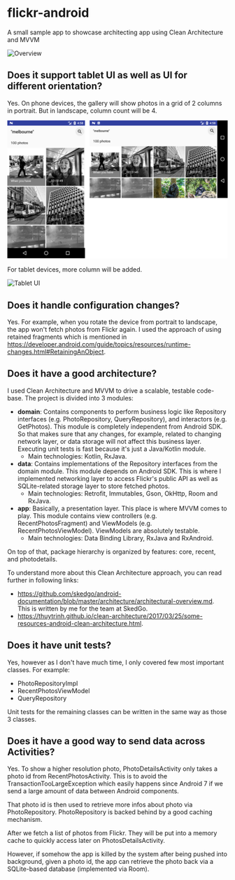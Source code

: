 # flickr-android

A small sample app to showcase architecting app using Clean Architecture and MVVM

![Overview](images/overview.png)

## Does it support tablet UI as well as UI for different orientation?

Yes. On phone devices, the gallery will show photos in a grid of 2 columns in portrait. But in landscape, column count will be 4.

![Phone UI](images/phone-ui.png)

For tablet devices, more column will be added.

![Tablet UI](images/tablet-ui.png)

## Does it handle configuration changes?

Yes. For example, when you rotate the device from portrait to landscape, the app won't fetch photos from Flickr again. I used the approach of using retained fragments which is mentioned in https://developer.android.com/guide/topics/resources/runtime-changes.html#RetainingAnObject.

## Does it have a good architecture?

I used Clean Architecture and MVVM to drive a scalable, testable code-base. The project is divided into 3 modules:

* **domain**: Contains components to perform business logic like Repository interfaces (e.g. PhotoRepository, QueryRepository), and interactors (e.g. GetPhotos). This module is completely independent from Android SDK. So that makes sure that any changes, for example, related to changing network layer, or data storage will not affect this business layer. Executing unit tests is fast because it's just a Java/Kotlin module.
    - Main technologies: Kotlin, RxJava.
* **data**: Contains implementations of the Repository interfaces from the domain module. This module depends on Android SDK. This is where I implemented networking layer to access Flickr's public API as well as SQLite-related storage layer to store fetched photos.
    - Main technologies: Retrofit, Immutables, Gson, OkHttp, Room and RxJava.
* **app**: Basically, a presentation layer. This place is where MVVM comes to play. This module contains view controllers (e.g. RecentPhotosFragment) and ViewModels (e.g. RecentPhotosViewModel). ViewModels are absolutely testable.
    - Main technologies: Data Binding Library, RxJava and RxAndroid.

On top of that, package hierarchy is organized by features: core, recent, and photodetails.

To understand more about this Clean Architecture approach, you can read further in following links:

* https://github.com/skedgo/android-documentation/blob/master/architecture/architectural-overview.md. This is written by me for the team at SkedGo.
* https://thuytrinh.github.io/clean-architecture/2017/03/25/some-resources-android-clean-architecture.html.

## Does it have unit tests?

Yes, however as I don't have much time, I only covered few most important classes. For example:

* PhotoRepositoryImpl
* RecentPhotosViewModel
* QueryRepository

Unit tests for the remaining classes can be written in the same way as those 3 classes.

## Does it have a good way to send data across Activities?

Yes. To show a higher resolution photo, PhotoDetailsActivity only takes a photo id from RecentPhotosActivity. This is to avoid the TransactionTooLargeException which easily happens since Android 7 if we send a large amount of data between Android components.

That photo id is then used to retrieve more infos about photo via PhotoRepository. PhotoRepository is backed behind by a good caching mechanism.

After we fetch a list of photos from Flickr. They will be put into a memory cache to quickly access later on PhotosDetailsActivity.

However, if somehow the app is killed by the system after being pushed into background, given a photo id, the app can retrieve the photo back via a SQLite-based database (implemented via Room).
